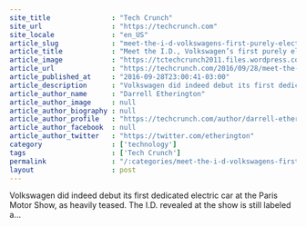 ```yaml
---
site_title               : "Tech Crunch"
site_url                 : "https://techcrunch.com"
site_locale              : "en_US"
article_slug             : "meet-the-i-d-volkswagens-first-purely-electric-car-on-track-for-2020"
article_title            : "Meet the I.D., Volkswagen’s first purely electric car on track for 2020"
article_image            : "https://tctechcrunch2011.files.wordpress.com/2016/09/db2016au00770.jpg?w=764&h=400&crop=1"
article_url              : "https://techcrunch.com/2016/09/28/meet-the-i-d-volkswagens-first-purely-electric-car-on-track-for-2020/"
article_published_at     : "2016-09-28T23:00:41-03:00"
article_description      : "Volkswagen did indeed debut its first dedicated electric car at the Paris Motor Show, as heavily teased. The I.D. revealed at the show is still labeled a..."
article_author_name      : "Darrell Etherington"
article_author_image     : null
article_author_biography : null
article_author_profile   : "https://techcrunch.com/author/darrell-etherington/"
article_author_facebook  : null
article_author_twitter   : "https://twitter.com/etherington"
category                 : ['technology']
tags                     : ['Tech Crunch']
permalink                : "/:categories/meet-the-i-d-volkswagens-first-purely-electric-car-on-track-for-2020/"
layout                   : post
---
```


Volkswagen did indeed debut its first dedicated electric car at the Paris Motor Show, as heavily teased. The I.D. revealed at the show is still labeled a...
